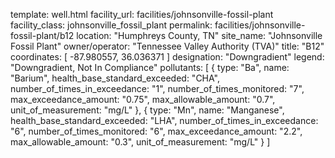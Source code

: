 template: well.html
facility_url: facilities/johnsonville-fossil-plant
facility_class: johnsonville_fossil_plant
permalink: facilities/johnsonville-fossil-plant/b12
location: "Humphreys County, TN"
site_name: "Johnsonville Fossil Plant"
owner/operator: "Tennessee Valley Authority (TVA)"
title: "B12"
coordinates: [
  -87.980557,
  36.036371
]
designation: "Downgradient"
legend: "Downgradient, Not In Compliance"
pollutants: [
  {
  type: "Ba",
  name: "Barium",
  health_base_standard_exceeded: "CHA",
  number_of_times_in_exceedance: "1",
  number_of_times_monitored: "7",
  max_exceedance_amount: "0.75",
  max_allowable_amount: "0.7",
  unit_of_measurement: "mg/L"
  },
  {
  type: "Mn",
  name: "Manganese",
  health_base_standard_exceeded: "LHA",
  number_of_times_in_exceedance: "6",
  number_of_times_monitored: "6",
  max_exceedance_amount: "2.2",
  max_allowable_amount: "0.3",
  unit_of_measurement: "mg/L"
  }
]
